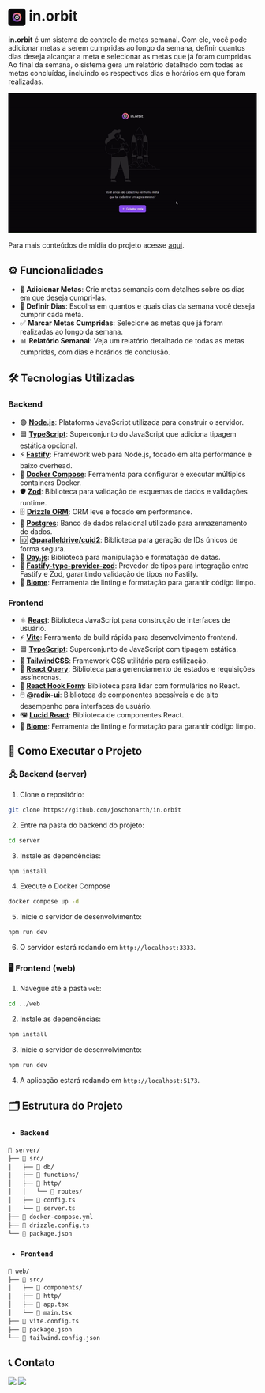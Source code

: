 # <img src="assets/icon.svg" alt="in.orbit preview" width="35" align="center"/> in.orbit

**in.orbit** é um sistema de controle de metas semanal. Com ele, você pode adicionar metas a serem cumpridas ao longo da semana, definir quantos dias deseja alcançar a meta e selecionar as metas que já foram cumpridas. Ao final da semana, o sistema gera um relatório detalhado com todas as metas concluídas, incluindo os respectivos dias e horários em que foram realizadas.

<div align="center">

  ![in-orbit](assets/in-orbit.gif)

</div>

Para mais conteúdos de mídia do projeto acesse [aqui](assets/).

## ⚙️ Funcionalidades

- 📝 **Adicionar Metas**: Crie metas semanais com detalhes sobre os dias em que deseja cumpri-las.
- 📅 **Definir Dias**: Escolha em quantos e quais dias da semana você deseja cumprir cada meta.
- ✅ **Marcar Metas Cumpridas**: Selecione as metas que já foram realizadas ao longo da semana.
- 📊 **Relatório Semanal**: Veja um relatório detalhado de todas as metas cumpridas, com dias e horários de conclusão.

## 🛠️ Tecnologias Utilizadas

### Backend
- 🟢 **[Node.js](https://nodejs.org/)**: Plataforma JavaScript utilizada para construir o servidor.
- 🟦 **[TypeScript](https://www.typescriptlang.org/)**: Superconjunto do JavaScript que adiciona tipagem estática opcional.
- ⚡ **[Fastify](https://www.fastify.io/)**: Framework web para Node.js, focado em alta performance e baixo overhead.
- 🐳 **[Docker Compose](https://docs.docker.com/compose/)**: Ferramenta para configurar e executar múltiplos containers Docker.
- 🛡️ **[Zod](https://zod.dev/)**: Biblioteca para validação de esquemas de dados e validações runtime.
- 🗄️ **[Drizzle ORM](https://orm.drizzle.team/)**: ORM leve e focado em performance.
- 🐘 **[Postgres](https://www.postgresql.org/)**: Banco de dados relacional utilizado para armazenamento de dados.
- 🆔 **[@paralleldrive/cuid2](https://github.com/paralleldrive/cuid2)**: Biblioteca para geração de IDs únicos de forma segura.
- 📆 **[Day.js](https://day.js.org/)**: Biblioteca para manipulação e formatação de datas.
- 🔐 **[Fastify-type-provider-zod](https://github.com/fastify/fastify-type-provider-zod)**: Provedor de tipos para integração entre Fastify e Zod, garantindo validação de tipos no Fastify.
- 🌱 **[Biome](https://biomejs.dev/)**: Ferramenta de linting e formatação para garantir código limpo.

### Frontend
- ⚛️ **[React](https://reactjs.org/)**: Biblioteca JavaScript para construção de interfaces de usuário.
- ⚡ **[Vite](https://vitejs.dev/)**: Ferramenta de build rápida para desenvolvimento frontend.
- 🟦 **[TypeScript](https://www.typescriptlang.org/)**: Superconjunto de JavaScript com tipagem estática.
- 🎨 **[TailwindCSS](https://tailwindcss.com/)**: Framework CSS utilitário para estilização.
- 📡 **[React Query](https://tanstack.com/query/v3/)**: Biblioteca para gerenciamento de estados e requisições assíncronas.
- 📝 **[React Hook Form](https://react-hook-form.com/)**: Biblioteca para lidar com formulários no React.
- 🖱️ **[@radix-ui](https://www.radix-ui.com/)**: Biblioteca de componentes acessíveis e de alto desempenho para interfaces de usuário.
- 🖼️ **[Lucid React](https://www.npmjs.com/package/lucid-react)**: Biblioteca de componentes React.
- 🌱 **[Biome](https://biomejs.dev/)**: Ferramenta de linting e formatação para garantir código limpo.

## 🚀 Como Executar o Projeto

### 🖧 Backend (server)

1. Clone o repositório:

```bash
git clone https://github.com/joschonarth/in.orbit
```

2. Entre na pasta do backend do projeto:
```bash
cd server
```

3. Instale as dependências:
```bash
npm install
```

4. Execute o Docker Compose
```bash
docker compose up -d
```

5. Inicie o servidor de desenvolvimento:
```bash
npm run dev
```

6. O servidor estará rodando em `http://localhost:3333`.

### 🖥️ Frontend (web)

1. Navegue até a pasta `web`:

```bash
cd ../web
```

2. Instale as dependências:
```bash
npm install
```

3. Inicie o servidor de desenvolvimento:
```bash
npm run dev
```

4. A aplicação estará rodando em `http://localhost:5173`.


## 🗂️ Estrutura do Projeto

* ### `Backend`

```bash
📁 server/
├── 📁 src/
│   ├── 📁 db/
│   ├── 📁 functions/
│   ├── 📁 http/
│   │   └── 📁 routes/
│   ├── 📄 config.ts
│   └── 📄 server.ts
├── 📄 docker-compose.yml
├── 📄 drizzle.config.ts
└── 📄 package.json
```

* ### `Frontend`

```bash
📁 web/
├── 📁 src/
│   ├── 📁 components/
│   ├── 📁 http/
│   ├── 📄 app.tsx
│   └── 📄 main.tsx
├── 📄 vite.config.ts
├── 📄 package.json
└── 📄 tailwind.config.json
```

## 📞 Contato 

<div>
    <a href="https://www.linkedin.com/in/joschonarth/" target="_blank"><img src="https://img.shields.io/badge/LinkedIn-0077B5?style=for-the-badge&logo=linkedin&logoColor=white" target="_blank"></a>
    <a href="mailto:joschonarth@gmail.com" target="_blank"><img src="https://img.shields.io/badge/Gmail-D14836?style=for-the-badge&logo=gmail&logoColor=white" target="_blank"></a>
</div>